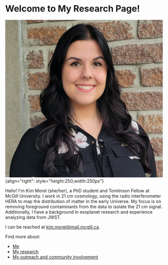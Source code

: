 # Welcome to My Research Page!

![Kim Morel](./media/MOREL_Kim.png "Me"){align="right": style="height:250;width:250px"}

Hello! I'm Kim Morel (she/her), a PhD student and Tomlinson Fellow at McGill University. I work in 21 cm cosmology, using the radio interferometer HERA to map the distribution of matter in the early Universe. My focus is on removing foreground contaminants from the data to isolate the 21 cm signal. Additionally, I have a background in exoplanet research and experience analyzing data from JWST.

I can be reached at [kim.morel@mail.mcgill.ca](mailto:kim.morel@mail.mcgill.ca).

Find more about:

- [Me](./about/index.md)
- [My research](./reasearch/index.md)
- [My outreach and community involvement](./implication/index.md)
